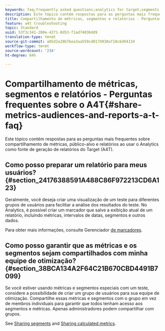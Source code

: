 ```yaml
---
keywords: faq;frequently asked questions;analytics for target;segments;a4T;share reports
description: Este tópico contém respostas para as perguntas mais frequentes sobre compartilhamento de métricas, público-alvo e relatórios ao usar o Analytics como fonte de geração de relatórios do Target (A4T).
title: Compartilhamento de métricas, segmentos e relatórios - Perguntas frequentes sobre o A4T
feature: a4t troubleshooting
topic: Standard
uuid: 53f3c341-280e-4271-8d53-f1ad74036dd9
translation-type: tm+mt
source-git-commit: a05d2a28b7bea3aa559cd0174930af10c6d94134
workflow-type: tm+mt
source-wordcount: '234'
ht-degree: 84%

---
```



# Compartilhamento de métricas, segmentos e relatórios - Perguntas frequentes sobre o A4T{#share-metrics-audiences-and-reports-a-t-faq}

Este tópico contém respostas para as perguntas mais frequentes sobre compartilhamento de métricas, público-alvo e relatórios ao usar o Analytics como fonte de geração de relatórios do Target (A4T).

## Como posso preparar um relatório para meus usuários? {#section_24176388591A488C86F972213CD6A123}

Geralmente, você deseja criar uma visualização de um teste para diferentes grupos de usuários para facilitar a análise dos resultados do teste. No Analytics, é possível criar um marcador que salve a exibição atual de um relatório, incluindo métricas, intervalos de datas, segmentos e outros dados.

Para obter mais informações, consulte Gerenciador [de marcadores](https://experienceleague.adobe.com/docs/analytics/analyze/reports-analytics/bookmarks.html).

## Como posso garantir que as métricas e os segmentos sejam compartilhados com minha equipe de otimização? {#section_38BCA134A2F64C21B670CBD4491B7099}

Se você estiver usando métricas e segmentos especiais com um teste, considere a possibilidade de criar um grupo de usuários para sua equipe de otimização. Compartilhe essas métricas e segmentos com o grupo em vez de membros individuais para garantir que todos tenham acesso aos segmentos e métricas. Apenas administradores podem compartilhar com grupos.

See [Sharing segments](https://experienceleague.adobe.com/docs/analytics/components/segmentation/segmentation-workflow/t-seg-share.html) and [Sharing calculated metrics](https://experienceleague.adobe.com/docs/analytics/components/calculated-metrics/calcmetric-workflow/cm-sharing.html).
